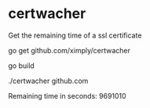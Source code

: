 # certwacher
Get the remaining time of a ssl certificate

go get github.com/ximply/certwacher

go build

./certwacher github.com

Remaining time in seconds: 9691010
